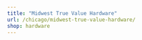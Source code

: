 ```yaml
---
title: "Midwest True Value Hardware"
url: /chicago/midwest-true-value-hardware/
shop: hardware
---
```

